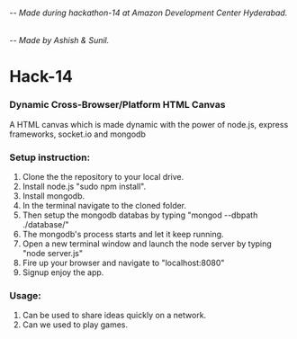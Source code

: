 ###### -- Made during hackathon-14 at Amazon Development Center Hyderabad.<br>
###### -- Made by Ashish & Sunil.<br>

Hack-14
=======

### Dynamic Cross-Browser/Platform HTML Canvas
A HTML canvas which is made dynamic with the power of node.js, express frameworks, 
socket.io and mongodb

### Setup instruction:
1. Clone the the repository to your local drive.
2. Install node.js "sudo npm install".
3. Install mongodb.
4. In the terminal navigate to the cloned folder.
5. Then setup the mongodb databas by typing "mongod --dbpath ./database/"
6. The mongodb's process starts and let it keep running.
7. Open a new terminal window and launch the node server by typing "node server.js"
8. Fire up your browser and navigate to "localhost:8080"
9. Signup enjoy the app.

### Usage:
1. Can be used to share ideas quickly on a network.
2. Can we used to play games.
